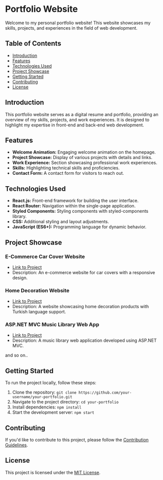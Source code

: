 
# Portfolio Website

Welcome to my personal portfolio website! This website showcases my skills, projects, and experiences in the field of web development.

## Table of Contents

- [Introduction](#introduction)
- [Features](#features)
- [Technologies Used](#technologies-used)
- [Project Showcase](#project-showcase)
- [Getting Started](#getting-started)
- [Contributing](#contributing)
- [License](#license)

## Introduction

This portfolio website serves as a digital resume and portfolio, providing an overview of my skills, projects, and work experiences. It is designed to highlight my expertise in front-end and back-end web development.

## Features

- **Welcome Animation:** Engaging welcome animation on the homepage.
- **Project Showcase:** Display of various projects with details and links.
- **Work Experience:** Section showcasing professional work experiences.
- **Skills:** Highlighting technical skills and proficiencies.
- **Contact Form:** A contact form for visitors to reach out.

## Technologies Used

- **React.js:** Front-end framework for building the user interface.
- **React Router:** Navigation within the single-page application.
- **Styled Components:** Styling components with styled-components library.
- **CSS:** Additional styling and layout adjustments.
- **JavaScript (ES6+):** Programming language for dynamic behavior.

## Project Showcase

### E-Commerce Car Cover Website

- [Link to Project](https://premium-carcover.com/)
- Description: An e-commerce website for car covers with a responsive design.

### Home Decoration Website

- [Link to Project](https://pahstudio.co/tr)
- Description: A website showcasing home decoration products with Turkish language support.

### ASP.NET MVC Music Library Web App

- [Link to Project](https://github.com/AtaSahin/MusicLibrary)
- Description: A music library web application developed using ASP.NET MVC.

and so on..

## Getting Started

To run the project locally, follow these steps:

1. Clone the repository: `git clone https://github.com/your-username/your-portfolio.git`
2. Navigate to the project directory: `cd your-portfolio`
3. Install dependencies: `npm install`
4. Start the development server: `npm start`

## Contributing

If you'd like to contribute to this project, please follow the [Contribution Guidelines](CONTRIBUTING.md).

## License

This project is licensed under the [MIT License](LICENSE).

